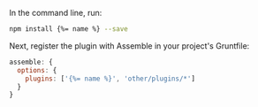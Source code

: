 In the command line, run:

```bash
npm install {%= name %} --save
```

Next, register the plugin with Assemble in your project's Gruntfile:

```js
assemble: {
  options: {
    plugins: ['{%= name %}', 'other/plugins/*']
  }
}
```